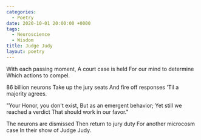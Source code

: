 ```yaml
---
categories:
  - Poetry
date: 2020-10-01 20:00:00 +0000
tags:
  - Neuroscience
  - Wisdom
title: Judge Judy
layout: poetry
---
```


With each passing moment,
A court case is held
For our mind to determine
Which actions to compel.

86 billion neurons
Take up the jury seats
And fire off responses
'Til a majority agrees.

"Your Honor, you don't exist,
But as an emergent behavior;
Yet still we reached a verdict
That should work in our favor."

The neurons are dismissed
Then return to jury duty
For another microcosm case
In their show of Judge Judy.
